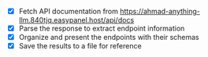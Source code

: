 - [x] Fetch API documentation from https://ahmad-anything-llm.840tjq.easypanel.host/api/docs
- [x] Parse the response to extract endpoint information
- [x] Organize and present the endpoints with their schemas
- [x] Save the results to a file for reference
